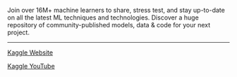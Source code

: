 Join over 16M+ machine learners to share, stress test, and stay up-to-date on all the latest ML techniques and technologies. Discover a huge repository of community-published models, data & code for your next project.

- - - -

[Kaggle Website](https://www.kaggle.com)

[Kaggle YouTube](https://www.youtube.com/@kaggle)
